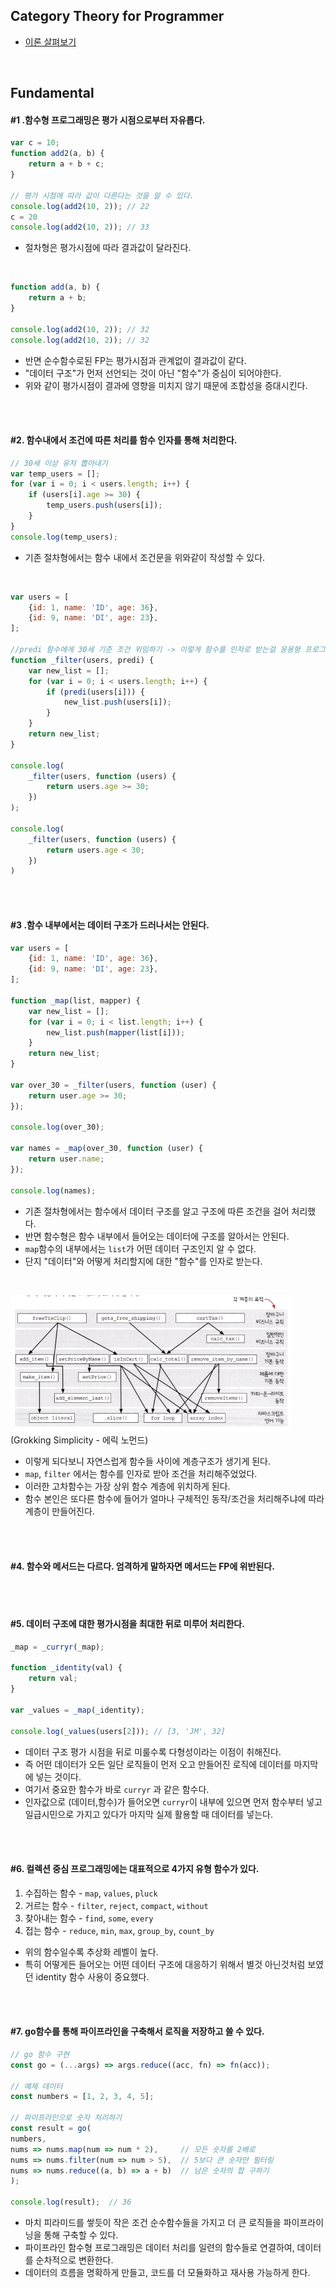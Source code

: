 ## Category Theory for Programmer

- [이론 살펴보기](https://github.com/ssuojae/functional_programming/blob/main/category_theory.md)

<br/>

## Fundamental

#### #1 .함수형 프로그래밍은 평가 시점으로부터 자유롭다.

```javascript
var c = 10;
function add2(a, b) {
    return a + b + c;
}

// 평가 시점에 따라 값이 다른다는 것을 알 수 있다.
console.log(add2(10, 2)); // 22
c = 20
console.log(add2(10, 2)); // 33
```
- 절차형은 평가시점에 따라 결과값이 달라진다.

<br/>

```javascript
function add(a, b) {
    return a + b;
}

console.log(add2(10, 2)); // 32
console.log(add2(10, 2)); // 32
```
- 반면 순수함수로된 FP는 평가시점과 관계없이 결과값이 같다.
- "데이터 구조"가 먼저 선언되는 것이 아닌 "함수"가 중심이 되어야한다.
- 위와 같이 평가시점이 결과에 영향을 미치지 않기 때문에 조합성을 증대시킨다.

<br/>
<br/>

#### #2. 함수내에서 조건에 따른 처리를 함수 인자를 통해 처리한다.

```javascript
// 30세 이상 유저 뽑아내기
var temp_users = [];
for (var i = 0; i < users.length; i++) {
    if (users[i].age >= 30) {
        temp_users.push(users[i]);
    }
}
console.log(temp_users);
```
- 기존 절차형에서는 함수 내에서 조건문을 위와같이 작성할 수 있다.

<br/>

```javascript
var users = [
    {id: 1, name: 'ID', age: 36},
    {id: 9, name: 'DI', age: 23},
];

//predi 함수에게 30세 기준 조건 위임하기 -> 이렇게 함수를 인자로 받는걸 응용형 프로그래밍이라고 함
function _filter(users, predi) {
    var new_list = [];
    for (var i = 0; i < users.length; i++) {
        if (predi(users[i])) {
            new_list.push(users[i]);
        }
    }
    return new_list;
}

console.log(
    _filter(users, function (users) {
        return users.age >= 30;
    })
);

console.log(
    _filter(users, function (users) {
        return users.age < 30;
    })
)
```

<br/>
<br/>

#### #3 .함수 내부에서는 데이터 구조가 드러나서는 안된다.

```javascript
var users = [
    {id: 1, name: 'ID', age: 36},
    {id: 9, name: 'DI', age: 23},
];

function _map(list, mapper) {
    var new_list = [];
    for (var i = 0; i < list.length; i++) {
        new_list.push(mapper(list[i]));
    }
    return new_list;
}

var over_30 = _filter(users, function (user) {
    return user.age >= 30;
});

console.log(over_30);

var names = _map(over_30, function (user) {
    return user.name;
});

console.log(names);
```
- 기존 절차형에서는 함수에서 데이터 구조를 알고 구조에 따른 조건을 걸어 처리했다.
- 반면 함수형은 함수 내부에서 들어오는 데이터에 구조를 알아서는 안된다.
- `map`함수의 내부에서는 `list`가 어떤 데이터 구조인지 알 수 없다.
- 단지 "데이터"와 어떻게 처리할지에 대한 "함수"를 인자로 받는다.

<br/>

<img src="img_1.png" width="450"><br/>
(Grokking Simplicity - 에릭 노먼드) 
<br/>
- 이렇게 되다보니 자연스럽게 함수들 사이에 계층구조가 생기게 된다.
- `map`, `filter` 에서는 함수를 인자로 받아 조건을 처리해주었었다.
- 이러한 고차함수는 가장 상위 함수 계층에 위치하게 된다.
- 함수 본인은 또다른 함수에 들어가 얼마나 구체적인 동작/조건을 처리해주냐에 따라 계층이 만들어진다.


<br/>
<br/>

#### #4. 함수와 메서드는 다르다. 엄격하게 말하자면 메서드는 FP에 위반된다.


<br/>
<br/>

#### #5. 데이터 구조에 대한 평가시점을 최대한 뒤로 미루어 처리한다.

```javascript
_map = _curryr(_map);

function _identity(val) {
    return val;
}

var _values = _map(_identity);

console.log(_values(users[2])); // [3, 'JM', 32]
```

- 데이터 구조 평가 시점을 뒤로 미룰수록 다형성이라는 이점이 취해진다.
- 즉 어떤 데이터가 오든 일단 로직들이 먼저 오고 만들어진 로직에 데이터를 마지막에 넣는 것이다.
- 여기서 중요한 함수가 바로 `curryr` 과 같은 함수다.
- 인자값으로 (데이터,함수)가 들어오면 `curryr`이 내부에 있으면 먼저 함수부터 넣고 일급시민으로 가지고 있다가 마지막 실제 활용할 때 데이터를 넣는다. 

<br/>
<br/>


#### #6. 컬렉션 중심 프로그래밍에는 대표적으로 4가지 유형 함수가 있다.

1. 수집하는 함수 - `map`, `values`, `pluck`
2. 거르는 함수 - `filter`, `reject`, `compact`, `without`
3. 찾아내는 함수 - `find`, `some`, `every`
4. 접는 함수 - `reduce`, `min`, `max`, `group_by`, `count_by`

- 위의 함수일수록 추상화 레벨이 높다.
- 특히 어떻게든 들어오는 어떤 데이터 구조에 대응하기 위해서 별것 아닌것처럼 보였던 identity 함수 사용이 중요했다.

<br/>
<br/>

#### #7. go함수를 통해 파이프라인을 구축해서 로직을 저장하고 쓸 수 있다.

```javascript
// go 함수 구현
const go = (...args) => args.reduce((acc, fn) => fn(acc));

// 예제 데이터
const numbers = [1, 2, 3, 4, 5];

// 파이프라인으로 숫자 처리하기
const result = go(
numbers,
nums => nums.map(num => num * 2),     // 모든 숫자를 2배로
nums => nums.filter(num => num > 5),  // 5보다 큰 숫자만 필터링
nums => nums.reduce((a, b) => a + b)  // 남은 숫자의 합 구하기
);

console.log(result);  // 36
```
- 마치 피라미드를 쌓듯이 작은 조건 순수함수들을 가지고 더 큰 로직들을 파이프라이닝을 통해 구축할 수 있다.
- 파이프라인 함수형 프로그래밍은 데이터 처리를 일련의 함수들로 연결하여, 데이터를 순차적으로 변환한다. 
- 데이터의 흐름을 명확하게 만들고, 코드를 더 모듈화하고 재사용 가능하게 한다.